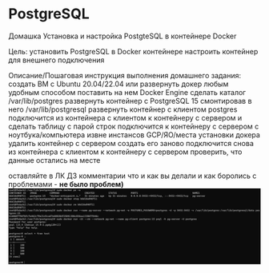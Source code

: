 # PostgreSQL
Домашка
Установка и настройка PostgteSQL в контейнере Docker

Цель:
установить PostgreSQL в Docker контейнере
настроить контейнер для внешнего подключения

Описание/Пошаговая инструкция выполнения домашнего задания:
создать ВМ с Ubuntu 20.04/22.04 или развернуть докер любым удобным способом
поставить на нем Docker Engine
сделать каталог /var/lib/postgres
развернуть контейнер с PostgreSQL 15 смонтировав в него /var/lib/postgresql
развернуть контейнер с клиентом postgres
подключится из контейнера с клиентом к контейнеру с сервером и сделать таблицу с парой строк
подключится к контейнеру с сервером с ноутбука/компьютера извне инстансов GCP/ЯО/места установки докера
удалить контейнер с сервером
создать его заново
подключится снова из контейнера с клиентом к контейнеру с сервером
проверить, что данные остались на месте

оставляйте в ЛК ДЗ комментарии что и как вы делали и как боролись с проблемами - **не было проблем)**
![Скрин](https://github.com/Lipochkin/PostgreSQL/blob/main/1.PNG)
